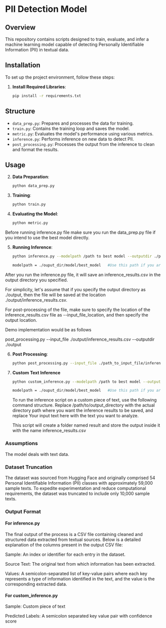 # PII Detection Model

## Overview

This repository contains scripts designed to train, evaluate, and infer a machine learning model capable of detecting Personally Identifiable Information (PII) in textual data. 



## Installation

To set up the project environment, follow these steps:


1. **Install Required Libraries**:

    ```bash
    pip install -r requirements.txt
    ```

## Structure

- `data_prep.py`: Prepares and processes the data for training.
- `train.py`: Contains the training loop and saves the model.
- `metric.py`: Evaluates the model's performance using various metrics.
- `inference.py`: Performs inference on new data to detect PII.
- `post_processing.py`: Processes the output from the inference to clean and format the results.

## Usage

2. **Data Preparation**:

    ```bash
    python data_prep.py
    ```

3.  **Training**:

    ```bash
    python train.py
    ```


4. **Evaluating the Model**:

    ```bash
    python metric.py
    ```

Before running inference.py file make sure you run the data_prep.py file if you intend to use the best model directly.

5.  **Running Inference**:

    ```bash
    python inference.py --modelpath /path to best model --outputdir ./path_to_output_directory
    ```
    
    ```bash
    modelpath = ./ouput_dir/model/best_model   #Use this path if you are using model from google drive link 
    ```
    
After you run the inference.py file, it will save an inference_results.csv in the output directory you specified. 

For simplicity, let's assume that if you specify the output directory as ./output, then the file will be saved at the location ./output/inference_results.csv.

For post-processing of the file, make sure to specify the location of the inference_results.csv file as --input_file_location, and then specify the output location. 

Demo implementation would be as follows

post_processing.py --input_file ./output/inference_results.csv --outputdir ./output

6.  **Post Processing**:

    ```bash
    python post_processing.py --input_file ./path_to_input_file/inference_results.csv --outputdir ./path_to_output_directory
    ```



7. **Custom Text Inference**



    ```bash
    python custom_inference.py --modelpath /path to best model --outputdir /path to output_directory --text "Your input text here"
    ```

    ```bash
    modelpath = ./ouput_dir/model/best_model   #Use this path if you are using model from google drive link 
    ```
   
   To run the inference script on a custom piece of text, use the following command structure. Replace /path/to/output_directory with the actual directory path where you want the inference results to be saved, 
    and replace Your input text here with the text you want to analyze.

   This script will create a folder named result and store the output inside it with the name inference_results.csv

### Assumptions
The model deals  with text data.



### Dataset Truncation
The dataset was sourced from Hugging Face and originally comprised 54 Personal Identifiable Information (PII) classes with approximately 59,000 sample texts. To expedite experimentation and reduce computational requirements, the dataset was truncated to include only 10,000 sample texts. 

### Output Format 

#### For inference.py

The final output of the process is a CSV file containing cleaned and structured data extracted from textual sources. Below is a detailed explanation of the columns present in the output CSV file:

Sample: An index or identifier for each entry in the dataset.

Source Text: The original text from which information has been extracted.

Values: A semicolon-separated list of key-value pairs where each key represents a type of information identified in the text, and the value is the corresponding extracted data.

#### For custom_inference.py

Sample: Custom piece of text

Predicted Labels: A semicolon separated key value pair with confidence score





